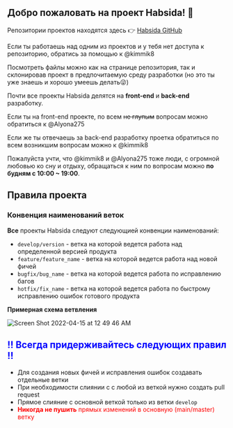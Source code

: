 ## Добро пожаловать на проект Habsida! 👋

Репозитории проектов находятся здесь 👉 [Habsida GitHub](https://github.com/habsida?tab=repositories)

Если ты работаешь над одним из проектов и у тебя нет доступа к репозиторию, обратись за помощью к @kimmik8

Посмотреть файлы можно как на странице репозитория, так и склонировав проект в предпочитаемую среду разработки (но это ты уже знаешь и хорошо умеешь делать😜)

Почти все проекты Habsida делятся на **front-end** и **back-end** разработку.

Если ты на front-end проекте, по всем ~~не глупым~~ вопросам можно обратиться к @Alyona275

Если же ты отвечаешь за back-end разработку проетка обратиться по всем возникшим вопросам можно к @kimmik8

Пожалуйста учти, что @kimmik8 и @Alyona275 тоже люди, с огромной любовью ко сну и отдыху, обращаться к ним по вопросам можно **по будням с 10:00 ~ 19:00**.

## Правила проекта

### Конвенция наименований веток

**Все** проекты Habsida следуют следующией конвенции наименований:

- `develop/version` - ветка на которой ведется работа над определенной версией продукта
- `feature/feature_name` - ветка на которой ведется работа над новой фичей
- `bugfix/bug_name` - ветка на которой ведется работа по исправлению багов
- `hotfix/fix_name` - ветка на которой ведется работа по быстрому исправлению ошибок готового продукта

**Примерная схема ветвления**

![Screen Shot 2022-04-15 at 12 49 46 AM](https://user-images.githubusercontent.com/82853454/163426840-1927ecd0-564b-4722-93eb-e94e339a649f.png)

<h2 style="color:blue"> ‼️ Всегда придерживайтесь следующих правил ‼️</h2>

- Для создания новых фичей и исправления ошибок создавать отдельные ветки
- При необходимости слиянии с с любой из веткой нужно создать pull request
- Прямое слияние с основной веткой только из ветки `develop`
- <span style="color:red">**Никогда не пушить** прямых изменений в основную (main/master) ветку </span>

